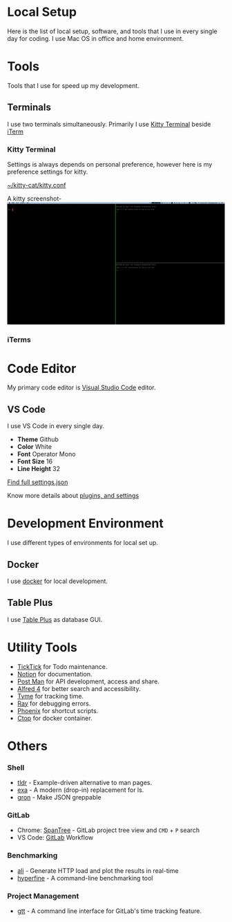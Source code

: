 # Local Setup
Here is the list of local setup, software, and tools that I use in every single day for coding. I use Mac OS in office and home environment.

# Tools
Tools that I use for speed up my development.

## Terminals
I use two terminals simultaneously. Primarily I use [Kitty Terminal](https://sw.kovidgoyal.net/kitty/) beside [iTerm](https://iterm2.com/)

### Kitty Terminal
Settings is always depends on personal preference, however here is my preference settings for kitty.

[~/kitty-cat/kitty.conf](tools/terminals/kitty/kitty.conf)

A kitty screenshot-
![Kitty Terminal](tools/terminals/kitty/kitty-terminal.png)

### iTerms

# Code Editor
My primary code editor is [Visual Studio Code](https://code.visualstudio.com/) editor.

## VS Code
I use VS Code in every single day.

- **Theme** Github
- **Color** White
- **Font** Operator Mono
- **Font Size** 16
- **Line Height** 32

[Find full settings.json](code-editors/vs-code/settings.json)

Know more details about [plugins, and settings](/code-editors/vs-code/readme.md)

# Development Environment
I use different types of environments for local set up.

## Docker
I use [docker](https://www.docker.com/) for local development.

## Table Plus
I use [Table Plus](https://tableplus.com/) as database GUI.

# Utility Tools
- [TickTick](https://ticktick.com/?language=en_US) for Todo maintenance.
- [Notion](https://www.notion.so/) for documentation.
- [Post Man](https://www.postman.com/) for API development, access and share.
- [Alfred 4](https://www.alfredapp.com/) for better search and accessibility.
- [Tyme](https://www.tyme-app.com/en/) for tracking time.
- [Ray](https://myray.app/) for debugging errors.
- [Phoenix](https://github.com/kasper/phoenix) for shortcut scripts.
- [Ctop](https://github.com/bcicen/ctop) for docker container.

# Others

### Shell
- [tldr](https://github.com/tldr-pages/tldr) - Example-driven alternative to man pages.
- [exa](https://the.exa.website/) - A modern (drop-in) replacement for ls.
- [gron](https://github.com/tomnomnom/gron) - Make JSON greppable


### GitLab
- Chrome: [SpanTree](https://chrome.google.com/webstore/detail/spantree-gitlab-tree/gcjikeldobhnaglcoaejmdlmbienoocg) - GitLab project tree view and `CMD` + `P` search
- VS Code: [GitLab](https://marketplace.visualstudio.com/items?itemName=gitlab.gitlab-workflow) Workflow


### Benchmarking
- [ali](https://github.com/nakabonne/ali) - Generate HTTP load and plot the results in real-time
- [hyperfine](https://github.com/sharkdp/hyperfine) - A command-line benchmarking tool


### Project Management
- [gtt](https://github.com/kriskbx/gitlab-time-tracker) - A command line interface for GitLab's time tracking feature.
